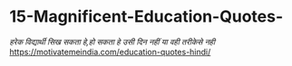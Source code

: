 # 15-Magnificent-Education-Quotes-
*हरेक विद्यार्थी सिख सकता हे,हो सकता हे उसी दिन नहीं या वही तरीकेसे नही* https://motivatemeindia.com/education-quotes-hindi/
